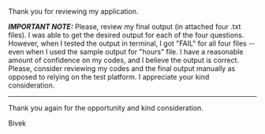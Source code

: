 Thank you for reviewing my application.

***IMPORTANT NOTE:***
Please, review my final output (in attached four .txt files). I was able to get the desired output for each of the four questions. However, when I tested the output in terminal, I got "FAIL" for all four files -- even when I used the sample output for "hours" file. I have a reasonable amount of confidence on my codes, and I believe the output is correct. Please, consider reviewing my codes and the final output manually as opposed to relying on the test platform. I appreciate your kind consideration.
************************


Thank you again for the opportunity and kind consideration.

Bivek
